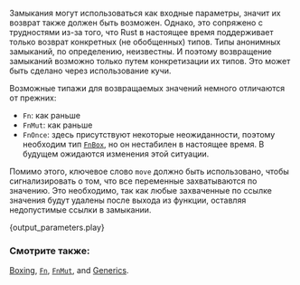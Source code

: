 Замыкания могут использоваться как входные параметры, значит их возврат также
должен быть возможен. Однако, это сопряжено с трудностями из-за того, что Rust в
настоящее время поддерживает только возврат конкретных (не обобщенных) типов.
Типы анонимных замыканий, по определению, неизвестны. И поэтому возвращение
замыканий возможно только путем конкретизации их типов. Это может быть сделано
через использование кучи.

Возможные типажи для возвращаемых значений немного отличаются от прежних:

* `Fn`: как раньше
* `FnMut`: как раньше
* `FnOnce`: здесь присутствуют некоторые неожиданности, поэтому необходим тип
  [`FnBox`][fnbox], но он нестабилен в настоящее время. В будущем ожидаются
  изменения этой ситуации.

Помимо этого, ключевое слово `move` должно быть использовано, чтобы
сигнализировать о том, что все переменные захватываются по значению. Это
необходимо, так как любые захваченные по ссылке значения будут удалены после
выхода из функции, оставляя недопустимые ссылки в замыкании.

{output_parameters.play}

### Смотрите также:

[Boxing][box], [`Fn`][fn], [`FnMut`][fnmut], and [Generics][generics].

[box]: ../../std/box.html
[fn]: http://doc.rust-lang.org/std/ops/trait.Fn.html
[fnmut]: http://doc.rust-lang.org/std/ops/trait.FnMut.html
[fnbox]: http://doc.rust-lang.org/std/boxed/trait.FnBox.html
[generics]: ../../generics.html
